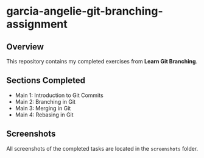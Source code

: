 # garcia-angelie-git-branching-assignment

## Overview
This repository contains my completed exercises from **Learn Git Branching**.

## Sections Completed
- Main 1: Introduction to Git Commits  
- Main 2: Branching in Git  
- Main 3: Merging in Git  
- Main 4: Rebasing in Git  

## Screenshots
All screenshots of the completed tasks are located in the `screenshots` folder.
